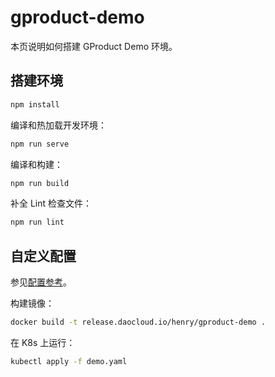 # gproduct-demo

本页说明如何搭建 GProduct Demo 环境。

## 搭建环境

```sh
npm install
```

编译和热加载开发环境：

```sh
npm run serve
```

编译和构建：

```sh
npm run build
```

补全 Lint 检查文件：

```sh
npm run lint
```

## 自定义配置

参见[配置参考](https://cli.vuejs.org/config/)。

构建镜像：

```sh
docker build -t release.daocloud.io/henry/gproduct-demo .
```

在 K8s 上运行：

```sh
kubectl apply -f demo.yaml
```
